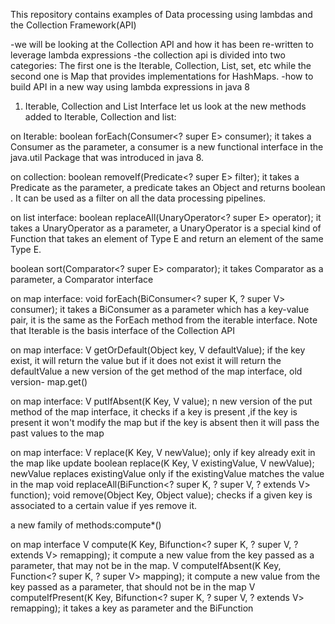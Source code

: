 This repository contains examples of Data processing using lambdas and the Collection Framework(API)

-we will be looking at the Collection API and how it has been re-written to leverage lambda expressions
-the collection api is divided into two categories: The first one is the Iterable, Collection, List, set, etc
while the second one is Map that provides implementations for HashMaps.
-how to build API in a new way using lambda expressions in java 8


1. Iterable, Collection and List Interface
   let us look at the new methods added to Iterable, Collection and list:

on Iterable:
boolean forEach(Consumer<? super E> consumer);
it takes a Consumer as the parameter, a consumer is a new functional interface in the java.util Package that
was introduced in java 8.

on collection:
boolean removeIf(Predicate<? super E> filter);
it takes a Predicate as the parameter, a predicate takes an Object and returns boolean . It can be used as a filter on
all the data processing pipelines.

on list interface:
boolean replaceAll(UnaryOperator<? super E> operator);
it takes a UnaryOperator as a parameter, a UnaryOperator is a special kind of Function that takes an element of Type E and
return an element of the same Type E.

boolean sort(Comparator<? super E> comparator);
it takes Comparator as a parameter, a Comparator interface

on map interface:
void forEach(BiConsumer<? super K, ? super V> consumer);
it takes a BiConsumer as a parameter which has a key-value pair, it is the same as the ForEach method from the iterable interface.
Note that Iterable is the basis interface of the Collection API

on map interface:
V getOrDefault(Object key, V defaultValue);
if the key exist, it will return the value but if it does not exist it will return the defaultValue
a new version of the get method of the map interface, old version- map.get()

on map interface:
V putIfAbsent(K Key, V value);
n new version of the put method of the map interface, it checks if a key is present ,if the key is present it won't
modify the map but if the key is absent then it will pass the past values to the map

on map interface:
V replace(K Key, V newValue); only if key already exit in the map like update
boolean replace(K Key, V existingValue, V newValue);   newValue replaces existingValue only if the existingValue matches the value in the map
void replaceAll(BiFunction<? super K, ? super V, ? extends V> function);
void remove(Object Key, Object value); checks if a given key is associated to a certain value if yes remove it.


a new family of methods:compute*()

on map interface
V compute(K Key, Bifunction<? super K, ? super V, ? extends V> remapping); it compute a new value from the key passed as a parameter, that may not be in the map.
V computeIfAbsent(K Key, Function<? super K, ? super V> mapping); it compute a new value from the key passed as a parameter, that should not be in the map
V computeIfPresent(K Key, Bifunction<? super K, ? super V, ? extends V> remapping); it takes a key as parameter and the BiFunction

